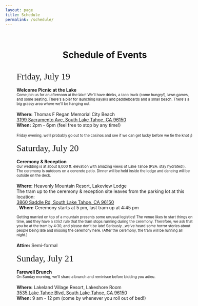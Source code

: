 ```yaml
---
layout: page
title: Schedule
permalink: /schedule/
--- 
```


<style>
p.event {
font-family: 'Satisfy';
color: #18e2c8;
font-size: 1.5em;
margin: -0.85em 0 0 0;
}
p {
max-width: 550px;
margin: 0 auto;
}
p.title {
font-family: 'Satisfy';
color: $text-color;
font-size: 2em;
}
p.details {
font-size: 0.8em;
}

div.background {
background-image: url("/assets/images/wood-background.png");
background-repeat: repeat-y;
max-width: 620px;
min-width: 620px;
min-height: 980px;
margin: 0 auto;
}
</style>

<div class="background">
<br>
<center><h1>
Schedule of Events
</h1></center>
<br>
<p class="title">Friday, July 19</p><br>
<p>
<b>Welcome Picnic at the Lake</b><br></p>
<p class="details">Come join us for an afternoon at the lake! We'll have drinks, a taco truck (come hungry!), lawn games, and some seating. There's a pier for launching kayaks and paddleboards and a small beach. There's a big grassy area where we'll be hanging out.</p><br>
<p>
<b>Where:</b> Thomas F Regan Memorial City Beach<br>
<a href="https://goo.gl/maps/iX3Tj431Zg22">3199 Sacramento Ave, South Lake Tahoe, CA 96150</a><br>
<b>When:</b> 2pm - 6pm (feel free to stop by any time!)<br><br></p>

<p class="details">Friday evening, we'll probably go out to the casinos and see if we can get lucky before we tie the knot ;)</p>
<br>

<p class="title">Saturday, July 20</p><br>
<p>
<b>Ceremony & Reception</b><br></p>
<p class="details">
Our wedding is at about 8,000 ft. elevation with amazing views of Lake Tahoe (PSA: stay hydrated!). The ceremony is outdoors on a concrete patio. Dinner will be held inside the lodge and dancing will be outside on the deck.</p>
<br><p>
<b>Where:</b> Heavenly Mountain Resort, Lakeview Lodge<br>
The tram up to the ceremony & reception site leaves from the parking lot at this location:<br>
<a href="https://goo.gl/maps/wh7VMmbAfHS2">3860 Saddle Rd, South Lake Tahoe, CA 96150</a><br>. 
<b>When:</b> Ceremony starts at 5 pm, last tram up at 4:45 pm</p>
<p class="details"><br>Getting married on top of a mountain presents some unusual logistics! The venue likes to start things on time, and they have a strict rule that the tram stops running during the ceremony. Therefore, we ask that you be at the tram by 4:30, and please don't be late! Seriously...we've heard some horror stories about people being late and missing the ceremony here. (After the ceremony, the tram will be running all night.)</p>
<p>
<br>
<b>Attire:</b> Semi-formal</p>
<br>

<p class="title">Sunday, July 21</p>
<br>
<p>
<b>Farewell Brunch</b></p>
<p class="details">
On Sunday morning, we'll share a brunch and reminisce before bidding you adieu.</p><p>
<br><b>Where:</b> Lakeland Village Resort, Lakeshore Room<br>
<a href="https://goo.gl/maps/s6h2nooG8ZD2">3535 Lake Tahoe Blvd, South Lake Tahoe, CA 96150</a>
<br><b>When:</b> 9 am - 12 pm (come by whenever you roll out of bed!)
</p>
</div>